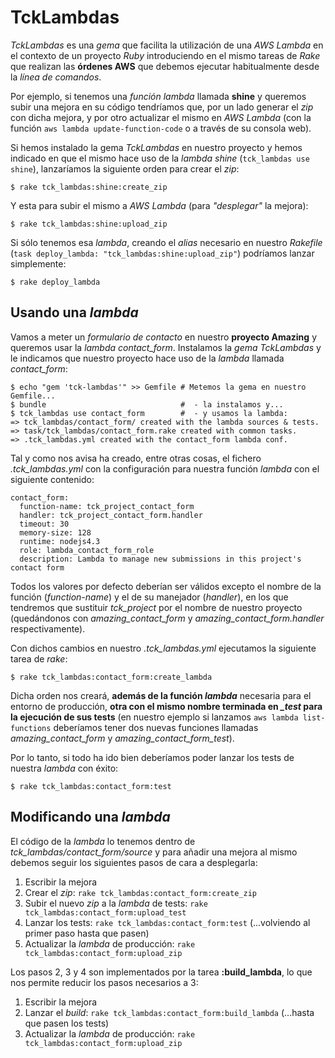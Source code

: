 TckLambdas
==========
_TckLambdas_ es una _gema_ que facilita la utilización de una _AWS Lambda_ en el contexto de un proyecto _Ruby_ introduciendo en el mismo tareas de _Rake_ que realizan las **órdenes AWS** que debemos ejecutar habitualmente desde la _línea de comandos_.

Por ejemplo, si tenemos una _función lambda_ llamada **shine** y queremos subir una mejora en su código tendríamos que, por un lado generar el _zip_ con dicha mejora, y por otro actualizar el mismo en _AWS Lambda_ (con la función ``aws lambda update-function-code`` o a través de su consola web).
    
Si hemos instalado la gema _TckLambdas_ en nuestro proyecto y hemos indicado en que el mismo hace uso de la _lambda shine_ (``tck_lambdas use shine``), lanzaríamos la siguiente orden para crear el _zip_:

    $ rake tck_lambdas:shine:create_zip

Y esta para subir el mismo a _AWS Lambda_ (para _"desplegar"_ la mejora):

    $ rake tck_lambdas:shine:upload_zip

Si sólo tenemos esa _lambda_, creando el _alias_ necesario en nuestro _Rakefile_ (``task deploy_lambda: "tck_lambdas:shine:upload_zip"``) podríamos lanzar simplemente:

    $ rake deploy_lambda

Usando una _lambda_
-------------------

Vamos a meter un _formulario de contacto_ en nuestro **proyecto Amazing** y queremos usar la *lambda contact_form*. Instalamos la _gema TckLambdas_ y le indicamos que nuestro proyecto hace uso de la _lambda_ llamada *contact_form*:

    $ echo "gem 'tck-lambdas'" >> Gemfile # Metemos la gema en nuestro Gemfile...
    $ bundle                              #  - la instalamos y...
    $ tck_lambdas use contact_form        #  - y usamos la lambda:
    => tck_lambdas/contact_form/ created with the lambda sources & tests.
    => task/tck_lambdas/contact_form.rake created with common tasks.
    => .tck_lambdas.yml created with the contact_form lambda conf.
    
Tal y como nos avisa ha creado, entre otras cosas, el fichero *.tck_lambdas.yml* con la configuración para nuestra función _lambda_ con el siguiente contenido:

    contact_form:
      function-name: tck_project_contact_form
      handler: tck_project_contact_form.handler
      timeout: 30
      memory-size: 128
      runtime: nodejs4.3
      role: lambda_contact_form_role
      description: Lambda to manage new submissions in this project's contact form

Todos los valores por defecto deberían ser válidos excepto el nombre de la función (_function-name_) y el de su manejador (_handler_), en los que tendremos que sustituir *tck_project* por el nombre de nuestro proyecto (quedándonos con *amazing_contact_form* y *amazing_contact_form.handler* respectivamente).

Con dichos cambios en nuestro *.tck_lambdas.yml* ejecutamos la siguiente tarea de _rake_:

    $ rake tck_lambdas:contact_form:create_lambda

Dicha orden nos creará, **además de la función _lambda_** necesaria para el entorno de producción, **otra con el mismo nombre terminada en *_test* para la ejecución de sus tests** (en nuestro ejemplo si lanzamos ``aws lambda list-functions`` deberíamos tener dos nuevas funciones llamadas *amazing_contact_form* y *amazing_contact_form_test*).

Por lo tanto, si todo ha ido bien deberíamos poder lanzar los tests de nuestra _lambda_ con éxito:

    $ rake tck_lambdas:contact_form:test

Modificando una _lambda_
------------------------

El código de la _lambda_ lo tenemos dentro de *tck_lambdas/contact_form/source* y para añadir una mejora al mismo debemos seguir los siguientes pasos de cara a desplegarla:

1. Escribir la mejora
2. Crear el _zip_:
  ``rake tck_lambdas:contact_form:create_zip``
3. Subir el nuevo _zip_ a la _lambda_ de tests:
  ``rake tck_lambdas:contact_form:upload_test``
4. Lanzar los tests:
  ``rake tck_lambdas:contact_form:test``
  (...volviendo al primer paso hasta que pasen)
5. Actualizar la _lambda_ de producción:
  ``rake tck_lambdas:contact_form:upload_zip``

Los pasos 2, 3 y 4 son implementados por la tarea **:build_lambda**, lo que nos permite reducir los pasos necesarios a 3:

1. Escribir la mejora
2. Lanzar el _build_:
  ``rake tck_lambdas:contact_form:build_lambda``
 (...hasta que pasen los tests)
3. Actualizar la _lambda_ de producción:
  ``rake tck_lambdas:contact_form:upload_zip``
